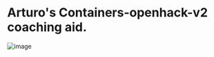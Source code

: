 # Arturo's Containers-openhack-v2 coaching aid.

![image](https://user-images.githubusercontent.com/32229456/125205305-9a108600-e24f-11eb-9091-08a0a13fcfd9.png)


